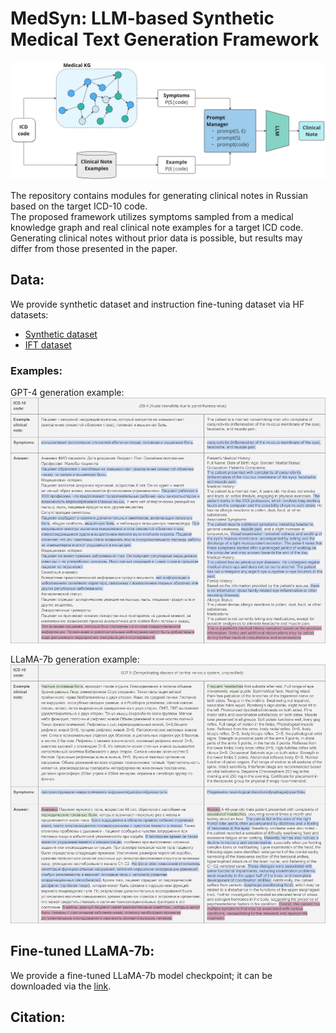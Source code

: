 # MedSyn: LLM-based Synthetic Medical Text Generation Framework

![](assets/pipeline.png)

The repository contains modules for generating clinical notes in Russian based on the target ICD-10 code. <br>
The proposed framework utilizes symptoms sampled from a medical knowledge graph and real clinical note examples for a target ICD code. <br>
Generating clinical notes without prior data is possible, but results may differ from those presented in the paper. <br>


## Data:
We provide synthetic dataset and instruction fine-tuning dataset via HF datasets:
* [Synthetic dataset](https://huggingface.co/datasets/Glebkaa/MedSyn-synthetic)
* [IFT dataset](https://huggingface.co/datasets/Glebkaa/MedSyn-ift)


### Examples:
GPT-4 generation example:
![GPT-4 example](assets/gpt4_example.png)

LLaMA-7b generation example:
![LLaMa-7b](assets/llama_example.png)


## Fine-tuned LLaMA-7b:
We provide a fine-tuned LLaMA-7b model checkpoint; it can be downloaded via the [link](https://drive.google.com/drive/folders/1nElrx-pG2WXxdjZW_oYx4tHsWvUkarJy?usp=sharing).

## Citation:
